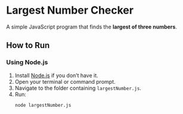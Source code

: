 # Largest Number Checker

A simple JavaScript program that finds the **largest of three numbers**.

## How to Run

###  Using Node.js
1. Install [Node.js](https://nodejs.org/) if you don’t have it.
2. Open your terminal or command prompt.
3. Navigate to the folder containing `largestNumber.js`.
4. Run:
   ```bash
   node largestNumber.js
